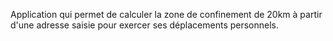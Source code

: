 Application qui permet de calculer la zone de confinement de 20km à partir d'une adresse saisie pour 
exercer ses déplacements personnels.
